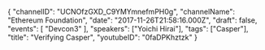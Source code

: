 {
    "channelID": "UCNOfzGXD_C9YMYmnefmPH0g",
    "channelName": "Ethereum Foundation",
    "date": "2017-11-26T21:58:16.000Z",
    "draft": false,
    "events": [
        "Devcon3"
    ],
    "speakers": ["Yoichi Hirai"],
    "tags": ["Casper"],
    "title": "Verifying Casper",
    "youtubeID": "0faDPKhztzk"
}
